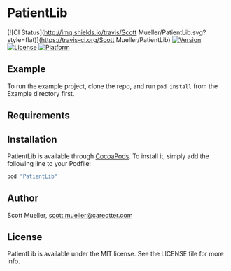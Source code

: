 # PatientLib

[![CI Status](http://img.shields.io/travis/Scott Mueller/PatientLib.svg?style=flat)](https://travis-ci.org/Scott Mueller/PatientLib)
[![Version](https://img.shields.io/cocoapods/v/PatientLib.svg?style=flat)](http://cocoapods.org/pods/PatientLib)
[![License](https://img.shields.io/cocoapods/l/PatientLib.svg?style=flat)](http://cocoapods.org/pods/PatientLib)
[![Platform](https://img.shields.io/cocoapods/p/PatientLib.svg?style=flat)](http://cocoapods.org/pods/PatientLib)

## Example

To run the example project, clone the repo, and run `pod install` from the Example directory first.

## Requirements

## Installation

PatientLib is available through [CocoaPods](http://cocoapods.org). To install
it, simply add the following line to your Podfile:

```ruby
pod "PatientLib"
```

## Author

Scott Mueller, scott.mueller@careotter.com

## License

PatientLib is available under the MIT license. See the LICENSE file for more info.
